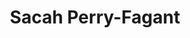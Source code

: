 ---
category: Alumni
layout: lab_member
photo: placeholder.png
social: {}
title: Sacah Perry-Fagant
---
